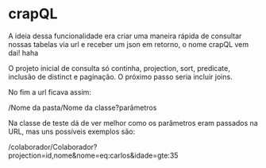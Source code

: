 # crapQL

A ideia dessa funcionalidade era criar uma maneira rápida de consultar nossas tabelas via url e receber um json em retorno, o nome crapQL vem dai! haha

O projeto inicial de consulta só continha, projection, sort, predicate, inclusão de distinct e paginação. O próximo passo seria incluir joins.

No fim a url ficava assim:

/Nome da pasta/Nome da classe?parâmetros

Na classe de teste dá de ver melhor como os parâmetros eram passados na URL, mas uns possíveis exemplos são:

/colaborador/Colaborador?projection=id,nome&nome=eq:carlos&idade=gte:35
